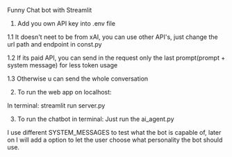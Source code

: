 Funny Chat bot with Streamlit

1. Add you own API key into .env file

1.1 It doesn't neet to be  from xAI, you can use other API's, just change the url path and endpoint in const.py

1.2 If its paid API, you can send in the request only the last prompt(prompt + system message) for less token usage

1.3 Otherwise u can send the whole conversation

2. To run the web app on localhost:

In terminal:
  streamlit run server.py

3. To run the chatbot in terminal:
  Just run the ai_agent.py


I use different SYSTEM_MESSAGES to test what the bot is capable of, 
later on I will add a option to let the user choose what personality the bot should use.

